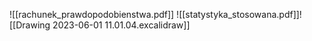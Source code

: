 ![[rachunek_prawdopodobienstwa.pdf]]
![[statystyka_stosowana.pdf]]![[Drawing 2023-06-01 11.01.04.excalidraw]]